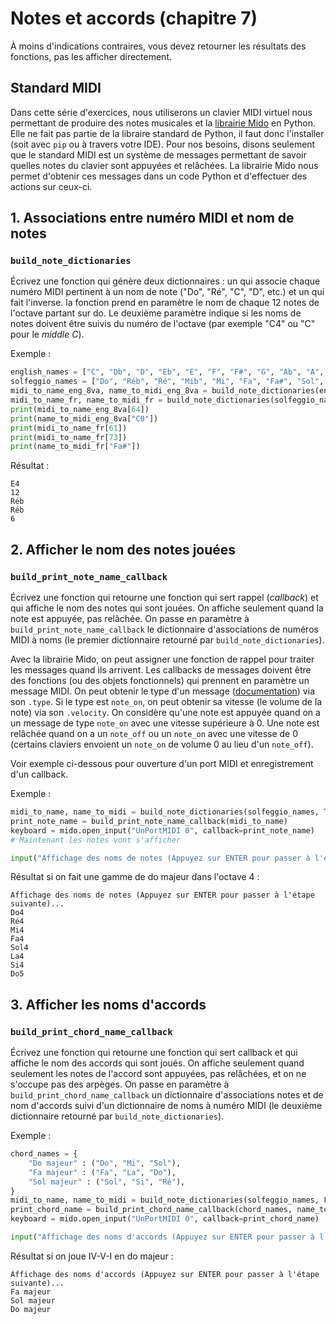 # Notes et accords (chapitre 7)

À moins d'indications contraires, vous devez retourner les résultats des fonctions, pas les afficher directement.

## Standard MIDI

Dans cette série d'exercices, nous utiliserons un clavier MIDI virtuel nous permettant de produire des notes musicales et la [librairie Mido](https://mido.readthedocs.io/en/latest/) en Python. Elle ne fait pas partie de la libraire standard de Python, il faut donc l'installer (soit avec `pip` ou à travers votre IDE). Pour nos besoins, disons seulement que le standard MIDI est un système de messages permettant de savoir quelles notes du clavier sont appuyées et relâchées. La librairie Mido nous permet d'obtenir ces messages dans un code Python et d'effectuer des actions sur ceux-ci.

## 1. Associations entre numéro MIDI et nom de notes
### `build_note_dictionaries`

Écrivez une fonction qui génère deux dictionnaires : un qui associe chaque numéro MIDI pertinent à un nom de note ("Do", "Ré", "C", "D", etc.) et un qui fait l'inverse. la fonction prend en paramètre le nom de chaque 12 notes de l'octave partant sur do. Le deuxième paramètre indique si les noms de notes doivent être suivis du numéro de l'octave (par exemple "C4" ou "C" pour le *middle C*).

Exemple :
```python
english_names = ["C", "Db", "D", "Eb", "E", "F", "F#", "G", "Ab", "A", "Bb", "B"]
solfeggio_names = ["Do", "Réb", "Ré", "Mib", "Mi", "Fa", "Fa#", "Sol", "Lab", "La", "Sib", "Si"]
midi_to_name_eng_8va, name_to_midi_eng_8va = build_note_dictionaries(english_names, True)
midi_to_name_fr, name_to_midi_fr = build_note_dictionaries(solfeggio_names, False)
print(midi_to_name_eng_8va[64])
print(name_to_midi_eng_8va["C0"])
print(midi_to_name_fr[61])
print(midi_to_name_fr[73])
print(name_to_midi_fr["Fa#"])
```
Résultat :
```
E4
12
Réb
Réb
6
```

## 2. Afficher le nom des notes jouées
### `build_print_note_name_callback`

Écrivez une fonction qui retourne une fonction qui sert rappel (*callback*) et qui affiche le nom des notes qui sont jouées. On affiche seulement quand la note est appuyée, pas relâchée. On passe en paramètre à `build_print_note_name_callback` le dictionnaire d'associations de numéros MIDI à noms (le premier dictionnaire retourné par `build_note_dictionaries`).

Avec la librairie Mido, on peut assigner une fonction de rappel pour traiter les messages quand ils arrivent. Les callbacks de messages doivent être des fonctions (ou des objets fonctionnels) qui prennent en paramètre un message MIDI. On peut obtenir le type d'un message ([documentation](https://mido.readthedocs.io/en/latest/message_types.html)) via son `.type`. Si le type est `note_on`, on peut obtenir sa vitesse (le volume de la note) via son `.velocity`. On considère qu'une note est appuyée quand on a un message de type `note_on` avec une vitesse supérieure à 0. Une note est relâchée quand on a un `note_off` ou un `note_on` avec une vitesse de 0 (certains claviers envoient un `note_on` de volume 0 au lieu d'un `note_off`).

Voir exemple ci-dessous pour ouverture d'un port MIDI et enregistrement d'un callback.

Exemple :
```python
midi_to_name, name_to_midi = build_note_dictionaries(solfeggio_names, True)
print_note_name = build_print_note_name_callback(midi_to_name)
keyboard = mido.open_input("UnPortMIDI 0", callback=print_note_name)
# Maintenant les notes vont s'afficher

input("Affichage des noms de notes (Appuyez sur ENTER pour passer à l'étape suivante)..." "\n")
```
Résultat si on fait une gamme de do majeur dans l'octave 4 :
```
Affichage des noms de notes (Appuyez sur ENTER pour passer à l'étape suivante)...
Do4
Ré4
Mi4
Fa4
Sol4
La4
Si4
Do5
```

## 3. Afficher les noms d'accords
### `build_print_chord_name_callback`

Écrivez une fonction qui retourne une fonction qui sert callback et qui affiche le nom des accords qui sont joués. On affiche seulement quand seulement les notes de l'accord sont appuyées, pas relâchées, et on ne s'occupe pas des arpèges. On passe en paramètre à `build_print_chord_name_callback` un dictionnaire d'associations notes et de nom d'accords suivi d'un dictionnaire de noms à numéro MIDI (le deuxième dictionnaire retourné par `build_note_dictionaries`).

Exemple :
```python
chord_names = {
    "Do majeur" : ("Do", "Mi", "Sol"),
    "Fa majeur" : ("Fa", "La", "Do"),
    "Sol majeur" : ("Sol", "Si", "Ré"),
}
midi_to_name, name_to_midi = build_note_dictionaries(solfeggio_names, False)
print_chord_name = build_print_chord_name_callback(chord_names, name_to_midi)
keyboard = mido.open_input("UnPortMIDI 0", callback=print_chord_name)

input("Affichage des noms d'accords (Appuyez sur ENTER pour passer à l'étape suivante)..." "\n")
```
Résultat si on joue IV-V-I en do majeur :
```
Affichage des noms d'accords (Appuyez sur ENTER pour passer à l'étape suivante)...
Fa majeur
Sol majeur
Do majeur
```
